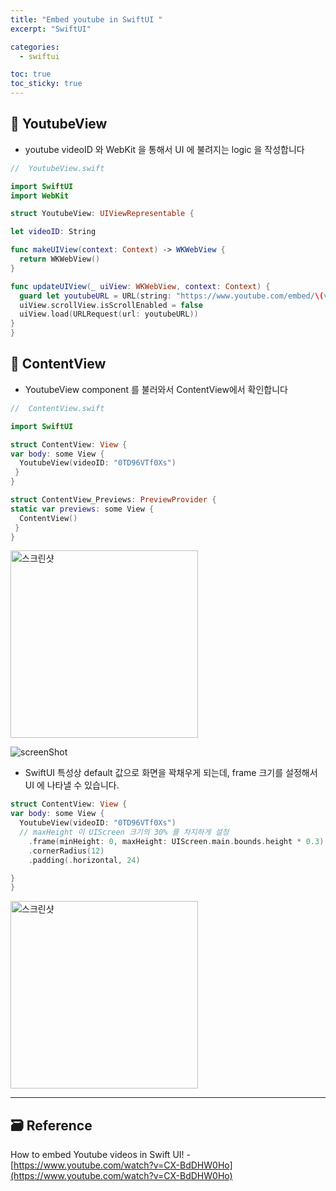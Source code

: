 ```yaml
---
title: "Embed youtube in SwiftUI "
excerpt: "SwiftUI"

categories:
  - swiftui

toc: true
toc_sticky: true
---
```


## 🔷 YoutubeView

- youtube videoID 와 WebKit 을 통해서 UI 에 불려지는 logic 을 작성합니다

```swift
//  YoutubeView.swift

import SwiftUI
import WebKit

struct YoutubeView: UIViewRepresentable {

let videoID: String

func makeUIView(context: Context) -> WKWebView {
  return WKWebView()
}

func updateUIView(_ uiView: WKWebView, context: Context) {
  guard let youtubeURL = URL(string: "https://www.youtube.com/embed/\(videoID)") else { return }
  uiView.scrollView.isScrollEnabled = false
  uiView.load(URLRequest(url: youtubeURL))
}
}
```

## 🔷 ContentView

- YoutubeView component 를 불러와서 ContentView에서 확인합니다

```swift
//  ContentView.swift

import SwiftUI

struct ContentView: View {
var body: some View {
  YoutubeView(videoID: "0TD96VTf0Xs")
 }
}

struct ContentView_Previews: PreviewProvider {
static var previews: some View {
  ContentView()
 }
}
```

<img height="300" alt="스크린샷" src="https://user-images.githubusercontent.com/28912774/149240665-e3f963ff-59e0-4b1a-8efc-016fd66800f2.gif">

![screenShot](https://user-images.githubusercontent.com/28912774/149240974-83cda3fd-765a-4dfd-8e92-a1298cedfb22.gif)

- SwiftUI 특성상 default 값으로 화면을 꽉채우게 되는데, frame 크기를 설정해서 UI 에 나타낼 수 있습니다.

```swift
struct ContentView: View {
var body: some View {
  YoutubeView(videoID: "0TD96VTf0Xs")
  // maxHeight 이 UIScreen 크기의 30% 를 차지하게 설정
    .frame(minHeight: 0, maxHeight: UIScreen.main.bounds.height * 0.3)
    .cornerRadius(12)
    .padding(.horizontal, 24)

}
}
```

<img height="300" alt="스크린샷" src="https://user-images.githubusercontent.com/28912774/149241381-18da52b5-92f5-4b0b-a820-c82197d4d9d3.gif">

---

<!-- <img height="300" alt="스크린샷" src=""> -->

<!-- 🔶 🔷 📌 🔑 👉 -->

## 🗃 Reference

How to embed Youtube videos in Swift UI! - [https://www.youtube.com/watch?v=CX-BdDHW0Ho](https://www.youtube.com/watch?v=CX-BdDHW0Ho)

<!-- 스윗한 SwiftUI - [https://book.jacobko.info/#/book/1190014815](https://book.jacobko.info/#/book/1190014815) -->
